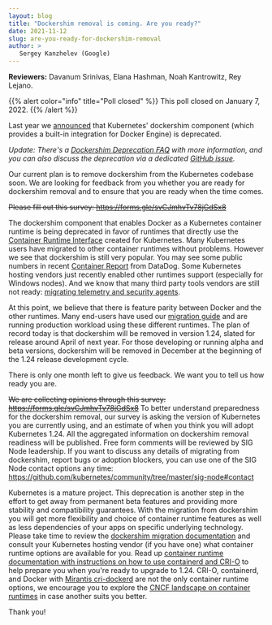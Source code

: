 ```yaml
---
layout: blog
title: "Dockershim removal is coming. Are you ready?"
date: 2021-11-12
slug: are-you-ready-for-dockershim-removal
author: >
   Sergey Kanzhelev (Google)
---
```


**Reviewers:** Davanum Srinivas, Elana Hashman, Noah Kantrowitz, Rey Lejano.

{{% alert color="info" title="Poll closed" %}}
This poll closed on January 7, 2022.
{{% /alert %}}

Last year we [announced](/blog/2020/12/08/kubernetes-1-20-release-announcement/#dockershim-deprecation)
that Kubernetes' dockershim component (which provides a built-in integration for
Docker Engine) is deprecated.

_Update: There's a [Dockershim Deprecation FAQ](/blog/2020/12/02/dockershim-faq/)
with more information, and you can also discuss the deprecation via a dedicated
[GitHub issue](https://github.com/kubernetes/kubernetes/issues/106917)._

Our current plan is to remove dockershim from the Kubernetes codebase soon.
We are looking for feedback from you whether you are ready for dockershim
removal and to ensure that you are ready when the time comes.

<del>Please fill out this survey: https://forms.gle/svCJmhvTv78jGdSx8</del>

The dockershim component that enables Docker as a Kubernetes container runtime is
being deprecated in favor of runtimes that directly use the [Container Runtime Interface](/blog/2016/12/container-runtime-interface-cri-in-kubernetes/)
created for Kubernetes. Many Kubernetes users have migrated to
other container runtimes without problems. However we see that dockershim is
still very popular. You may see some public numbers in recent [Container Report](https://www.datadoghq.com/container-report/#8) from DataDog.
Some Kubernetes hosting vendors just recently enabled other runtimes support
(especially for Windows nodes). And we know that many third party tools vendors
are still not ready: [migrating telemetry and security agents](/docs/tasks/administer-cluster/migrating-from-dockershim/migrating-telemetry-and-security-agents/#telemetry-and-security-agent-vendors).

At this point, we believe that there is feature parity between Docker and the
other runtimes. Many end-users have used our [migration guide](/docs/tasks/administer-cluster/migrating-from-dockershim/)
and are running production workload using these different runtimes. The plan of
record today is that dockershim will be removed in version 1.24, slated for
release around April of next year. For those developing or running alpha and
beta versions, dockershim will be removed in December at the beginning of the
1.24 release development cycle.

There is only one month left to give us feedback. We want you to tell us how
ready you are.

<del>We are collecting opinions through this survey: https://forms.gle/svCJmhvTv78jGdSx8</del>
To better understand preparedness for the dockershim removal, our survey is
asking the version of Kubernetes you are currently using, and an estimate of
when you think you will adopt Kubernetes 1.24. All the aggregated information
on dockershim removal readiness will be published.
Free form comments will be reviewed by SIG Node leadership. If you want to
discuss any details of migrating from dockershim, report bugs or adoption
blockers, you can use one of the SIG Node contact options any time:
https://github.com/kubernetes/community/tree/master/sig-node#contact

Kubernetes is a mature project. This deprecation is another
step in the effort to get away from permanent beta features and providing more
stability and compatibility guarantees. With the migration from dockershim you
will get more flexibility and choice of container runtime features as well as
less dependencies of your apps on specific underlying technology. Please take
time to review the [dockershim migration documentation](/docs/tasks/administer-cluster/migrating-from-dockershim/)
and consult your Kubernetes hosting vendor (if you have one) what container runtime options are available for you.
Read up [container runtime documentation with instructions on how to use containerd and CRI-O](/docs/setup/production-environment/container-runtimes/#container-runtimes)
to help prepare you when you're ready to upgrade to 1.24. CRI-O, containerd, and
Docker with [Mirantis cri-dockerd](https://mirantis.github.io/cri-dockerd/) are
not the only container runtime options, we encourage you to explore the [CNCF landscape on container runtimes](https://landscape.cncf.io/?group=projects-and-products&view-mode=card#runtime--container-runtime)
in case another suits you better.

Thank you!
